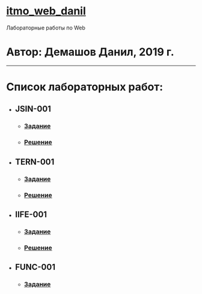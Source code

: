 # [itmo_web_danil](https://github.com/theBang/itmo_web_danil/)
Лабораторные работы по Web
# Автор: Демашов Данил, 2019 г.
---
# Список лабораторных работ:
* ## JSIN-001
  * ### [Задание](https://kodaktor.ru/jsin_001)
  * ### [Решение](https://kodaktor.ru/jsin_5b935)
* ## TERN-001
  * ### [Задание](https://kodaktor.ru/tern_001)
  * ### [Решение](https://kodaktor.ru/tern_de76f)
* ## IIFE-001
  * ### [Задание](https://kodaktor.ru/g/iife)
  * ### [Решение](https://kodaktor.ru/f38da42)
* ## FUNC-001
  * ### [Задание]()
